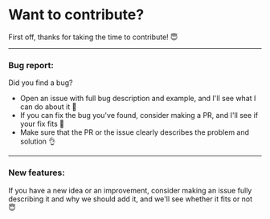 # Want to contribute?

First off, thanks for taking the time to contribute! 😇

---

### Bug report:

Did you find a bug?

- Open an issue with full bug description and example, and I'll see what I can do about it 🤠
- If you can fix the bug you've found, consider making a PR, and I'll see if your fix fits 👀
- Make sure that the PR or the issue clearly describes the problem and solution 👌

---

### New features:

If you have a new idea or an improvement, consider making an issue fully describing it and why we should add it, and we'll see whether it fits or not 😇
